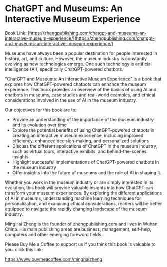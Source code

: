 # ChatGPT and Museums: An Interactive Museum Experience

Book Link: [https://zhengpublishing.com/chatgpt-and-museums-an-interactive-museum-experience/](https://zhengpublishing.com/chatgpt-and-museums-an-interactive-museum-experience/)

Museums have always been a popular destination for people interested in history, art, and culture. However, the museum industry is constantly evolving as new technologies emerge. One such technology is artificial intelligence (AI), specifically ChatGPT-powered chatbots.

"ChatGPT and Museums: An Interactive Museum Experience" is a book that explores how ChatGPT-powered chatbots can enhance the museum experience. This book provides an overview of the basics of using AI and chatbots in museums, case studies and real-world examples, and ethical considerations involved in the use of AI in the museum industry.

Our objectives for this book are to:

* Provide an understanding of the importance of the museum industry and its evolution over time
* Explore the potential benefits of using ChatGPT-powered chatbots in creating an interactive museum experience, including improved efficiency, enhanced decision-making, and personalized solutions
* Discuss the different applications of ChatGPT in the museum industry, such as virtual tours, interactive exhibits, and behind-the-scenes insights
* Highlight successful implementations of ChatGPT-powered chatbots in the museum industry
* Offer insights into the future of museums and the role of AI in shaping it.

Whether you work in the museum industry or are simply interested in its evolution, this book will provide valuable insights into how ChatGPT can transform your museum experiences. By exploring the different applications of AI in museums, understanding machine learning techniques for personalization, and examining ethical considerations, readers will be better equipped to navigate the rapidly changing landscape of the museum industry.

MingHai Zheng is the founder of zhengpublishing.com and lives in Wuhan, China. His main publishing areas are business, management, self-help, computers and other emerging foreword fields.

Please Buy Me a Coffee to support us if you think this book is valuable to you. click this link:

https://www.buymeacoffee.com/minghaizheng
